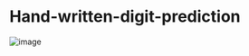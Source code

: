 # Hand-written-digit-prediction
![image](https://github.com/pavanimanchala53/Hand-written-digit-prediction/assets/106752692/dbde16c2-99e9-4f43-8eea-c97ca824a8c9)
